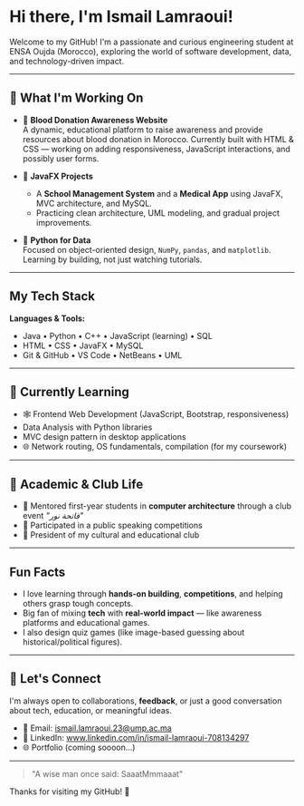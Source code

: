 #  Hi there, I'm Ismail Lamraoui!

Welcome to my GitHub! I'm a passionate and curious engineering student at ENSA Oujda (Morocco), exploring the world of software development, data, and technology-driven impact.  

---

## 🧭 What I'm Working On

- 🔬 **Blood Donation Awareness Website**  
  A dynamic, educational platform to raise awareness and provide resources about blood donation in Morocco. Currently built with HTML & CSS — working on adding responsiveness, JavaScript interactions, and possibly user forms.

- 🏫 **JavaFX Projects**  
  - A **School Management System** and a **Medical App** using JavaFX, MVC architecture, and MySQL.
  - Practicing clean architecture, UML modeling, and gradual project improvements.

- 🧠 **Python for Data**  
  Focused on object-oriented design, `NumPy`, `pandas`, and `matplotlib`. Learning by building, not just watching tutorials.

---

##  My Tech Stack

**Languages & Tools:**
- Java • Python • C++ • JavaScript (learning) • SQL  
- HTML • CSS • JavaFX • MySQL  
- Git & GitHub • VS Code • NetBeans • UML  

---

## 🧭 Currently Learning

- 🕸️ Frontend Web Development (JavaScript, Bootstrap, responsiveness)
-  Data Analysis with Python libraries
-  MVC design pattern in desktop applications
- 🌐 Network routing, OS fundamentals, compilation (for my coursework)

---

## 🧭 Academic & Club Life

- 🧮 Mentored first-year students in **computer architecture** through a club event *"فاتحة نور"*
- 🎤 Participated in a public speaking competitions
- 💼 President of my cultural and educational club 

---

##  Fun Facts

- I love learning through **hands-on building**, **competitions**, and helping others grasp tough concepts.
- Big fan of mixing **tech** with **real-world impact** — like awareness platforms and educational games.
- I also design quiz games (like image-based guessing about historical/political figures).

---

## 📨 Let's Connect

I'm always open to collaborations, **feedback**, or just a good conversation about tech, education, or meaningful ideas.

- 📧 Email: ismail.lamraoui.23@ump.ac.ma
- 💼 LinkedIn: www.linkedin.com/in/ismail-lamraoui-708134297
- 🌐 Portfolio (coming soooon...)

---

> "A wise man once said: SaaatMmmaaat"

Thanks for visiting my GitHub! 🌟
